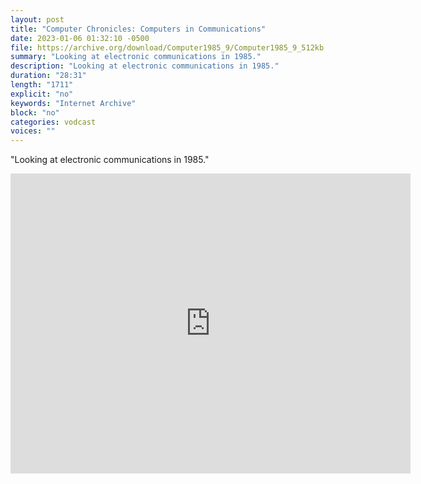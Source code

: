 ```yaml
---
layout: post
title: "Computer Chronicles: Computers in Communications"
date: 2023-01-06 01:32:10 -0500
file: https://archive.org/download/Computer1985_9/Computer1985_9_512kb.mp4
summary: "Looking at electronic communications in 1985."
description: "Looking at electronic communications in 1985."
duration: "28:31"
length: "1711"
explicit: "no" 
keywords: "Internet Archive"
block: "no" 
categories: vodcast
voices: ""
---
```


"Looking at electronic communications in 1985."

<iframe src="https://archive.org/embed/Computer1985_9" width="640" height="480" frameborder="0" webkitallowfullscreen="true" mozallowfullscreen="true" allowfullscreen></iframe>
